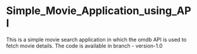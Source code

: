 # Simple_Movie_Application_using_API
This is a simple movie search application in which the omdb API is used to fetch movie details.
The code is available in branch - version-1.0
